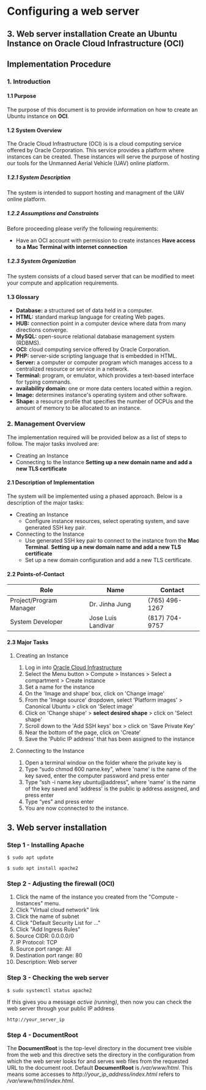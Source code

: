 # Configuring a web server



## 3. Web server installation Create an Ubuntu Instance on Oracle Cloud Infrastructure (OCI)

## Implementation Procedure

### 1. Introduction

#### 1.1 Purpose
The purpose of this document is to provide information on how to create an Ubuntu instance on **OCI**.
   
#### 1.2 System Overview
The Oracle Cloud Infrastructure (OCI) is is a cloud computing service offered by Oracle Corporation. This service provides a platform where instances can be created. These instances will serve the purpose of hosting our tools for the Unmanned Aerial Vehicle (UAV) online platform.
  
##### 1.2.1 System Description
The system is intended to support hosting and managment of the UAV online platform.

##### 1.2.2 Assumptions and Constraints
Before proceeding please verify the following requirements:
 * Have an OCI account with permission to create instances
 **Have access to a Mac Terminal with internet connection**

##### 1.2.3 System Organization
The system consists of a cloud based server that can be modified to meet your compute and application requirements.

#### 1.3 Glossary
 * **Database:** a structured set of data held in a computer.
 * **HTML:** standard markup language for creating Web pages.
 * **HUB:** connection point in a computer device where data from many directions converge.
 * **MySQL:** open-source relational database management system (RDBMS).
 * **OCI:** cloud computing service offered by Oracle Corporation.
 * **PHP:** server-side scripting language that is embedded in HTML.
 * **Server:** a computer or computer program which manages access to a centralized resource or service in a network.
 * **Terminal:** program, or emulator, which provides a text-based interface for typing commands.
 * **availability domain:** one or more data centers located within a region.
 * **Image:** determines instance's operating system and other software.
 * **Shape:** a resource profile that specifies the number of OCPUs and the amount of memory to be allocated to an instance.

### 2. Management Overview
The implementation required will be provided below as a list of steps to follow. The major tasks involved are:
* Creating an Instance
* Connecting to the Instance
**Setting up a new domain name and add a new TLS certificate**
#### 2.1 Description of Implementation
The system will be implemented using a phased approach. Below is a description of the major tasks:
* Creating an Instance
    * Configure instance resources, select operating system, and save generated SSH key pair.
* Connecting to the Instance
    * Use generated SSH key pair to connect to the instance from the **Mac Terminal**.
**Setting up a new domain name and add a new TLS certificate**
   * Set up a new domain configuration and add a new TLS certificate.  
#### 2.2 Points-of-Contact
Role | Name | Contact
---- | ---- | ----- 
Project/Program Manager | Dr. Jinha Jung | (765) 496-1267
System Developer | Jose Luis Landivar | (817) 704-9757

#### 2.3 Major Tasks
   
1. Creating an Instance
    1. Log in into [Oracle Cloud Infrastructure](https://cloud.oracle.com/)
    2. Select the Menu button > Compute > Instances > Select a compartment > Create instance
    3. Set a name for the instance
    4. On the 'Image and shape' box, click on 'Change image'
    5. From the 'Image source' dropdown, select 'Platform images' > Canonical Ubuntu > click on 'Select image'
    6. Click on 'Change shape' > **select desired shape** > click on 'Select shape'
    7. Scroll down to the 'Add SSH keys' box > click on 'Save Private Key'
    8. Near the bottom of the page, click on 'Create'
    9. Save the 'Public IP address' that has been assigned to the instance
    
2. Connecting to the Instance
    1. Open a terminal window on the folder where the private key is
    2. Type “sudo chmod 600 name.key", where 'name' is the name of the key saved, enter the computer password and press enter
    3. Type “ssh -i name.key ubuntu@address”, where 'name' is the name of the key saved and 'address' is the public ip address assigned, and press enter
    4. Type “yes" and press enter
    5. You are now cconnected to the instance.
        


## 3. Web server installation
### Step 1 - Installing Apache

```
$ sudo apt update
```

```
$ sudo apt install apache2
```

### Step 2 - Adjusting the firewall (OCI)

1. Click the name of the instance you created from the "Compute - Instances" menu.
2. Click "Virtual cloud network" link
3. Click the name of subnet
4. Click "Default Security List for ..." 
5. Click "Add Ingress Rules"
6. Source CIDR: 0.0.0.0/0
7. IP Protocol: TCP
8. Source port range: All
9. Destination port range: 80
10. Description: Web server


### Step 3 - Checking the web server

```
$ sudo systemctl status apache2
```

If this gives you a message *active (running)*, then now you can check the web server through your public IP address

```
http://your_server_ip
```

### Step 4 - DocumentRoot

The **DocumentRoot** is the top-level directory in the document tree visible from the web and this directive sets the directory in the configuration from which the web server looks for and serves web files from the requested URL to the document root. Default **DocumentRoot** is */var/www/html*. 
This means some accesses to *http://your_ip_address/index.html* refers to */var/www/html/index.html*. 
